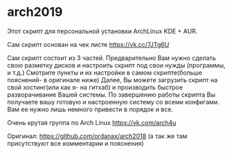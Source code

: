 # arch2019

Этот скрипт для персональной установки ArchLinux KDE + AUR.

Сам скрипт основан на чек листе https://vk.cc/7JTg6U

Сам скрипт состоит из 3 частей.
Предварительно Вам нужно сделать свою разметку дисков и настроить скрипт под свои нужды (программы, и т.д.)
Смотрите пункты и их настройки в самом скрипте(больше пояснений- в оригинале ниже)
Далее, Вы можете загрузить скрипт на свой хостинг(или как я- на гитхаб) и производить быстрое разворачивание Вашей системы.
По завершению работы скрипта Вы получаете вашу готовую и настроенную систему со всеми конфигами. Вам ее нужно лишь немного привести в порядок и все.

Очень крутая группа по Arch Linux
https://vk.com/arch4u

Оригинал:
https://github.com/ordanax/arch2018
(а так же там присутствуют все комментарии и пояснения)
